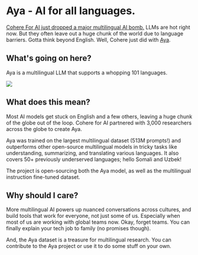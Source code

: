 # Aya - AI for all languages.

[Cohere For AI just dropped a major multilingual AI bomb.](https://txt.cohere.com/aya/?utm_source=bensbites\&utm_medium=referral\&utm_campaign=aya-ai-for-all-languages) LLMs are hot right now. But they often leave out a huge chunk of the world due to language barriers. Gotta think beyond English. Well, Cohere just did with [Aya](https://cohere.com/research/aya?utm_source=bensbites\&utm_medium=referral\&utm_campaign=aya-ai-for-all-languages).

## What's going on here?

Aya is a multilingual LLM that supports a whopping 101 languages.

![](https://media.beehiiv.com/cdn-cgi/image/fit=scale-down,format=auto,onerror=redirect,quality=80/uploads/asset/file/ea480973-ec48-473b-9aa3-ba2168381c73/image.png?t=1707906753)

## What does this mean?

Most AI models get stuck on English and a few others, leaving a huge chunk of the globe out of the loop. Cohere for AI partnered with 3,000 researchers across the globe to create Aya.

Aya was trained on the largest multilingual dataset (513M prompts!) and outperforms other open-source multilingual models in tricky tasks like understanding, summarizing, and translating various languages. It also covers 50+ previously underserved languages; hello Somali and Uzbek!

The project is open-sourcing both the Aya model, as well as the multilingual instruction fine-tuned dataset.

## Why should I care?

More multilingual AI powers up nuanced conversations across cultures, and build tools that work for everyone, not just some of us. Especially when most of us are working with global teams now. Okay, forget teams. You can finally explain your tech job to family (no promises though).

And, the Aya dataset is a treasure for multilingual research. You can contribute to the Aya project or use it to do some stuff on your own.
